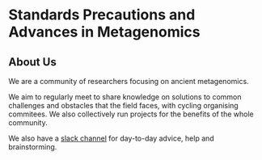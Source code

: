 <title>SPAAM</title>

# Standards Precautions and Advances in Metagenomics

## About Us
We are a community of researchers focusing on ancient metagenomics.

We aim to regularly meet to share knowledge on solutions to common challenges
and obstacles that the field faces, with cycling organising commitees. We also
collectively run projects for the benefits of the whole community.

We also have a [slack
channel](https://join.slack.com/t/spaam-community/shared_invite/zt-ei8pfw4m-XdBGTQwRaXWrEkd618YlhQ)
for day-to-day advice, help and brainstorming.
